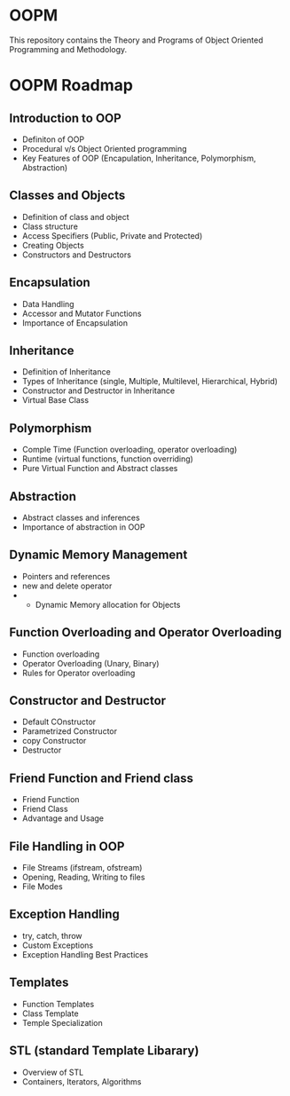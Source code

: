 # OOPM
This repository contains the Theory and Programs of Object Oriented Programming and Methodology.


# OOPM Roadmap

## Introduction to OOP
- Definiton of OOP
- Procedural v/s Object Oriented programming
- Key Features of OOP (Encapulation, Inheritance, Polymorphism, Abstraction)

## Classes and Objects
- Definition of class and object
- Class structure
- Access Specifiers (Public, Private and Protected)
- Creating Objects
- Constructors and Destructors

## Encapsulation
- Data Handling
- Accessor and Mutator Functions
- Importance of Encapsulation

## Inheritance
- Definition of Inheritance
- Types of Inheritance (single, Multiple, Multilevel, Hierarchical, Hybrid)
- Constructor and Destructor in Inheritance
- Virtual Base Class

## Polymorphism
- Comple Time (Function overloading, operator overloading)
 - Runtime (virtual functions, function overriding)
 - Pure Virtual Function and Abstract classes

## Abstraction
- Abstract classes and inferences
- Importance of abstraction in OOP

## Dynamic Memory Management
- Pointers and references
- new and delete operator
- - Dynamic Memory allocation for Objects

## Function Overloading and Operator Overloading
- Function overloading
- Operator Overloading (Unary, Binary)
- Rules for Operator overloading

## Constructor and Destructor
- Default COnstructor
- Parametrized Constructor
- copy Constructor
- Destructor

## Friend Function and Friend class
- Friend Function
- Friend Class
- Advantage and Usage

## File Handling in OOP
- File Streams (ifstream, ofstream)
- Opening, Reading, Writing to files
- File Modes

## Exception Handling
- try, catch, throw
- Custom Exceptions
- Exception Handling Best Practices

## Templates
- Function Templates
- Class Template
- Temple Specialization

## STL (standard Template Libarary)
- Overview of STL
- Containers, Iterators, Algorithms
